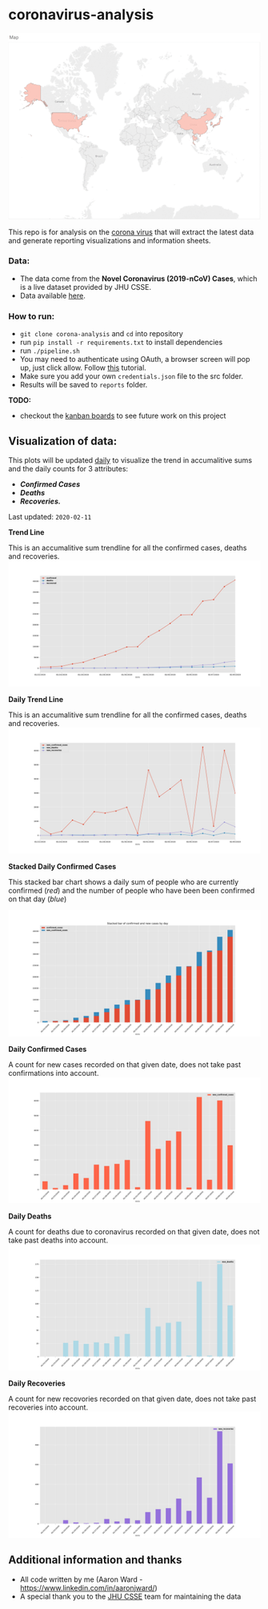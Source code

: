 # coronavirus-analysis

![alt text](https://github.com/AaronWard/coronavirus-analysis/blob/master/tableau/spread.gif "Spread of coronavirus 22nd to 29th")

This repo is for analysis on the [corona virus](https://www.who.int/health-topics/coronavirus) that will extract the latest data and generate reporting visualizations and information sheets.

### Data:
- The data come from the **Novel Coronavirus (2019-nCoV) Cases**,  which is a live dataset provided by JHU CSSE. 
- Data available [here](https://docs.google.com/spreadsheets/d/1wQVypefm946ch4XDp37uZ-wartW4V7ILdg-qYiDXUHM).

### How to run:
- `git clone corona-analysis` and `cd` into repository
- run `pip install -r requirements.txt` to install dependencies
- run `./pipeline.sh`
- You may need to authenticate using OAuth, a browser screen will pop up, just click allow. Follow [this](https://developers.google.com/sheets/api/quickstart/python) tutorial. 
- Make sure you add your own `credentials.json` file to the src folder.
- Results will be saved to `reports` folder. 

**TODO:**

- checkout the [kanban boards](https://github.com/AaronWard/coronavirus-analysis/projects) to see future work on this project

## Visualization of data:

This plots will be updated <u>daily</u> to visualize the trend in accumalitive sums and the daily counts for 3 attributes: 
- **<i>Confirmed Cases</i>**
- **<i>Deaths</i>**
- **<i>Recoveries.</i>**

Last updated: `2020-02-11`

**Trend Line**

This is an accumalitive sum trendline for all the confirmed cases, deaths and recoveries.
![alt text](./reports/images/confirmed_trendline.jpg)

**Daily Trend Line**

This is an accumalitive sum trendline for all the confirmed cases, deaths and recoveries.
![alt text](./reports/images/new_confirmed_cases_trendline.jpg)

**Stacked Daily Confirmed Cases**

This stacked bar chart shows a daily sum of people who are currently confirmed (<i>red</i>) and the number of people who have been been confirmed on that day (<i>blue</i>)

![alt text](./reports/images/confirmed_cases_stacked_bar.jpg "Number of people actually with the virus for each day")


**Daily Confirmed Cases**

A count for new cases recorded on that given date, does not take past confirmations into account. 
![alt text](./reports/images/new_confirmed_cases_bar.jpg)

**Daily Deaths**

A count for deaths due to coronavirus recorded on that given date, does not take past deaths into account. 
![alt text](./reports/images/new_deaths_bar.jpg)

**Daily Recoveries**

A count for new recovories recorded on that given date, does not take past recoveries into account. 
![alt text](./reports/images/new_recoveries_bar.jpg)


## Additional information and thanks
- All code written by me (Aaron Ward  - https://www.linkedin.com/in/aaronjward/)
- A special thank you to the [JHU CSSE](https://systems.jhu.edu/) team for maintaining the data